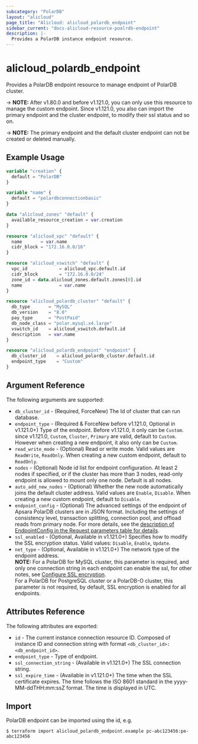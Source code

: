 ```yaml
---
subcategory: "PolarDB"
layout: "alicloud"
page_title: "Alicloud: alicloud_polardb_endpoint"
sidebar_current: "docs-alicloud-resource-poalrdb-endpoint"
description: |-
  Provides a PolarDB instance endpoint resource.
---
```


# alicloud\_polardb\_endpoint

Provides a PolarDB endpoint resource to manage endpoint of PolarDB cluster.

-> **NOTE:** After v1.80.0 and before v1.121.0, you can only use this resource to manage the custom endpoint. Since v1.121.0, you also can import the primary endpoint and the cluster endpoint, to modify their ssl status and so on. 
 
-> **NOTE:** The primary endpoint and the default cluster endpoint can not be created or deleted manually.

## Example Usage

```terraform
variable "creation" {
  default = "PolarDB"
}

variable "name" {
  default = "polardbconnectionbasic"
}

data "alicloud_zones" "default" {
  available_resource_creation = var.creation
}

resource "alicloud_vpc" "default" {
  name       = var.name
  cidr_block = "172.16.0.0/16"
}

resource "alicloud_vswitch" "default" {
  vpc_id            = alicloud_vpc.default.id
  cidr_block        = "172.16.0.0/24"
  zone_id = data.alicloud_zones.default.zones[0].id
  name              = var.name
}

resource "alicloud_polardb_cluster" "default" {
  db_type       = "MySQL"
  db_version    = "8.0"
  pay_type      = "PostPaid"
  db_node_class = "polar.mysql.x4.large"
  vswitch_id    = alicloud_vswitch.default.id
  description   = var.name
}

resource "alicloud_polardb_endpoint" "endpoint" {
  db_cluster_id    = alicloud_polardb_cluster.default.id
  endpoint_type    = "Custom"
}
```

## Argument Reference 

The following arguments are supported:

* `db_cluster_id` - (Required, ForceNew) The Id of cluster that can run database.
* `endpoint_type` - (Required & ForceNew before v1.121.0, Optional in v1.121.0+) Type of the endpoint. Before v1.121.0, it only can be `Custom`. since v1.121.0, `Custom`, `Cluster`, `Primary` are valid, default to `Custom`. However when creating a new endpoint, it also only can be `Custom`. 
* `read_write_mode` - (Optional) Read or write mode. Valid values are `ReadWrite`, `ReadOnly`. When creating a new custom endpoint, default to `ReadOnly`.
* `nodes` - (Optional) Node id list for endpoint configuration. At least 2 nodes if specified, or if the cluster has more than 3 nodes, read-only endpoint is allowed to mount only one node. Default is all nodes.
* `auto_add_new_nodes` - (Optional) Whether the new node automatically joins the default cluster address. Valid values are `Enable`, `Disable`. When creating a new custom endpoint, default to `Disable`.
* `endpoint_config` - (Optional) The advanced settings of the endpoint of Apsara PolarDB clusters are in JSON format. Including the settings of consistency level, transaction splitting, connection pool, and offload reads from primary node. For more details, see the [description of EndpointConfig in the Request parameters table for details](https://www.alibabacloud.com/help/doc-detail/116593.htm).
* `ssl_enabled` - (Optional, Available in v1.121.0+) Specifies how to modify the SSL encryption status. Valid values: `Disable`, `Enable`, `Update`.
* `net_type` - (Optional, Available in v1.121.0+) The network type of the endpoint address.  
    **NOTE:** For a PolarDB for MySQL cluster, this parameter is required, and only one connection string in each endpoint can enable the ssl, for other notes, see [Configure SSL encryption](https://www.alibabacloud.com/help/doc-detail/153182.htm).  
    For a PolarDB for PostgreSQL cluster or a PolarDB-O cluster, this parameter is not required, by default, SSL encryption is enabled for all endpoints.

## Attributes Reference

The following attributes are exported:

* `id` - The current instance connection resource ID. Composed of instance ID and connection string with format `<db_cluster_id>:<db_endpoint_id>`.
* `endpoint_type` - Type of endpoint.
* `ssl_connection_string` - (Available in v1.121.0+) The SSL connection string.
* `ssl_expire_time` - (Available in v1.121.0+) The time when the SSL certificate expires. The time follows the ISO 8601 standard in the yyyy-MM-ddTHH:mm:ssZ format. The time is displayed in UTC.


## Import

PolarDB endpoint can be imported using the id, e.g.

```
$ terraform import alicloud_polardb_endpoint.example pc-abc123456:pe-abc123456
```